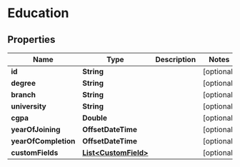 

# Education


## Properties

| Name | Type | Description | Notes |
|------------ | ------------- | ------------- | -------------|
|**id** | **String** |  |  [optional] |
|**degree** | **String** |  |  [optional] |
|**branch** | **String** |  |  [optional] |
|**university** | **String** |  |  [optional] |
|**cgpa** | **Double** |  |  [optional] |
|**yearOfJoining** | **OffsetDateTime** |  |  [optional] |
|**yearOfCompletion** | **OffsetDateTime** |  |  [optional] |
|**customFields** | [**List&lt;CustomField&gt;**](CustomField.md) |  |  [optional] |



